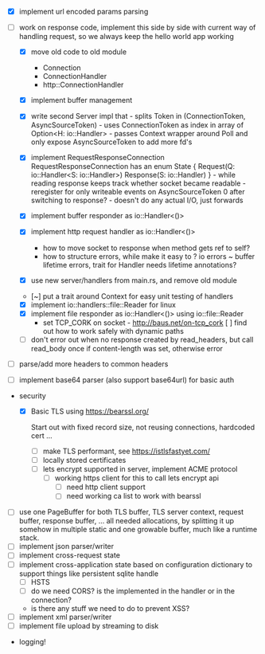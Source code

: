  - [x] implement url encoded params parsing
 - [ ] work on response code, implement this side by side with current way of handling request, so we always keep the hello world app working

    - [x] move old code to old module
        - Connection
        - ConnectionHandler
        - http::ConnectionHandler
    - [x] implement buffer management
    - [x] write second Server impl that
          - splits Token in (ConnectionToken, AsyncSourceToken)
          - uses ConnectionToken as index in array of Option<H: io::Handler>
          - passes Context wrapper around Poll and only expose AsyncSourceToken to add more fd's

    - [x] implement RequestResponseConnection
            RequestResponseConnection has an
            enum State {
              Request(Q: io::Handler<S: io::Handler>)
              Response(S: io::Handler)
            }
            - while reading response keeps track whether socket became readable
            - reregister for only writeable events on AsyncSourceToken 0 after switching to response?
            - doesn't do any actual I/O, just forwards
    - [x] implement buffer responder as io::Handler<()>
    - [x] implement http request handler as io::Handler<()>
        - how to move socket to response when method gets ref to self?
        - how to structure errors, while make it easy to ? io errors
        ~ buffer lifetime errors, trait for Handler needs lifetime annotations?
    - [x] use new server/handlers from main.rs, and remove old module
    - [~] put a trait around Context for easy unit testing of handlers
    - [x] implement io::handlers::file::Reader for linux
    - [x] implement file responder as io::Handler<()> using io::file::Reader
      - set TCP_CORK on socket - http://baus.net/on-tcp_cork
      [ ] find out how to work safely with dynamic paths
    - [ ] don't error out when no response created by read_headers,
      but call read_body once if content-length was set, otherwise error

 - [ ] parse/add more headers to common headers
  - [ ] implement base64 parser (also support base64url) for basic auth
 - security
   - [x] Basic TLS using https://bearssl.org/
     
     Start out with fixed record size, not reusing connections, hardcoded cert ...
      - [ ] make TLS performant, see https://istlsfastyet.com/
      - [ ] locally stored certificates
      - [ ] lets encrypt supported in server, implement ACME protocol
        - [ ] working https client for this to call lets encrypt api
          - [ ] need http client support
          - [ ] need working ca list to work with bearssl
 - [ ] use one PageBuffer for both TLS buffer, TLS server context, request buffer, response buffer, ... all needed allocations, by splitting it up somehow in multiple static and one growable buffer, much like a runtime stack.
 - [ ] implement json parser/writer
 - [ ] implement cross-request state
 - [ ] implement cross-application state based on configuration dictionary to support things like persistent sqlite handle
   - [ ] HSTS
   - [ ] do we need CORS? is the implemented in the handler or in the connection?
   - is there any stuff we need to do to prevent XSS?
 - [ ] implement xml parser/writer
 - [ ] implement file upload by streaming to disk
- logging!
